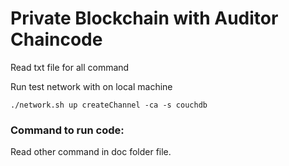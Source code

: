 # Private Blockchain with Auditor Chaincode
Read txt file for all command

Run test network with on local machine
```
./network.sh up createChannel -ca -s couchdb
```

### Command to run code:
Read other command in doc folder file.